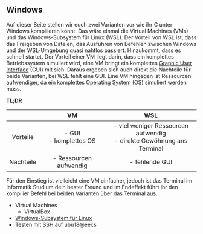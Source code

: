 ﻿## Windows

Auf dieser Seite stellen wir euch zwei Varianten vor wie ihr C unter Windows kompilieren könnt.
Das wäre einmal die Virtual Machines (VMs) und das Windows-Subsystem für Linux (WSL).
Der Vorteil von WSL ist, dass das Freigeben von Dateien, das Ausführen von Befehlen zwischen Windows und der WSL-Umgebung
quasi nahtlos passiert. Hinzukommt, dass es schnell startet.
Der Vorteil einer VM liegt darin, dass ein komplettes Betriebssystem simuliert wird, eine VM bringt ein komplettes 
[Graphic User Interface](https://de.wikipedia.org/wiki/Grafische_Benutzeroberfl%C3%A4che) (GUI) mit sich. 
Daraus ergeben sich auch direkt die Nachteile für beide Varianten, bei WSL fehlt eine GUI. Eine VM hingegen ist Ressourcen aufwendiger, 
da ein komplettes [Operating System](https://de.wikipedia.org/wiki/Betriebssystem) (OS) simuliert werden muss.

**TL;DR**


|           |            VM            |                                   WSL                                   |
|:---------:|:------------------------:|:-----------------------------------------------------------------------:|
|  Vorteile | - GUI<br>- komplettes OS | - viel weniger Ressourcen aufwendig<br>- direkte Gewöhnung ans Terminal |  
| Nachteile | - Ressourcen aufwendig   | - fehlende GUI                                                          |  


Für den Einstieg ist vielleicht eine VM einfacher, jedoch ist das Terminal im Informatik Studium dein bester Freund und im 
Endeffekt führt ihr den kompilier Befehl bei beiden Varianten über das Terminal aus. 
* Virtual Machines
  * VirtualBox
* [Windows-Subsystem für Linux](wsl.md)
* Testen mit SSH auf ubu18@eecs
